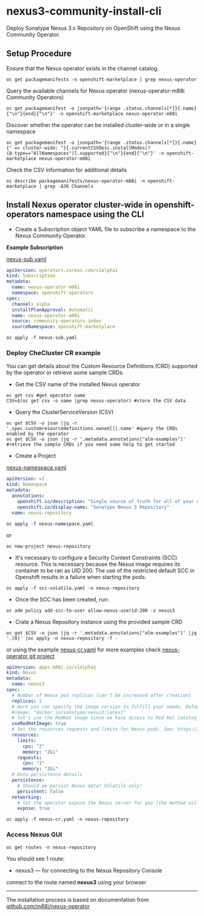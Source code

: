 # nexus3-community-install-cli
Deploy Sonatype Nexus 3.x Repository on OpenShift using the Nexus Community Operator.

## Setup Procedure

Ensure that the Nexus operator exists in the channel catalog.
```shell script
oc get packagemanifests -n openshift-marketplace | grep nexus-operator
```

Query the available channels for Nexus operator (nexus-operator-m88i Community Operators)
```shell script
oc get packagemanifest -o jsonpath='{range .status.channels[*]}{.name}{"\n"}{end}{"\n"}' -n openshift-marketplace nexus-operator-m88i
```

Discover whether the operator can be installed cluster-wide or in a single namespace
```shell script
oc get packagemanifest -o jsonpath='{range .status.channels[*]}{.name}{" => cluster-wide: "}{.currentCSVDesc.installModes[?(@.type=="AllNamespaces")].supported}{"\n"}{end}{"\n"}' -n openshift-marketplace nexus-operator-m88i
```

Check the CSV information for additional details
```shell script
oc describe packagemanifests/nexus-operator-m88i -n openshift-marketplace | grep -A36 Channels
```

## Install Nexus operator cluster-wide in openshift-operators namespace using the CLI

- Create a Subscription object YAML file to subscribe a namespace to the Nexus Community Operator.

**Example Subscription**

[nexus-sub.yaml](nexus-sub.yaml)

```yaml
apiVersion: operators.coreos.com/v1alpha1
kind: Subscription
metadata:
  name: nexus-operator-m88i
  namespace: openshift-operators
spec:
  channel: alpha
  installPlanApproval: Automatic
  name: nexus-operator-m88i
  source: community-operators-index
  sourceNamespace: openshift-marketplace
```
```shell script
oc apply -f nexus-sub.yaml
```

### Deploy CheCluster CR example
You can get details about the Custom Resource Definitions (CRD) supported by the operator or retrieve some sample CRDs.

- Get the CSV name of the installed Nexus operator
```shell script
oc get csv #get operator name
CSV=$(oc get csv -o name |grep nexus-operator) #store the CSV data
```
- Query the ClusterServiceVersion (CSV)
```shell script
oc get $CSV -o json |jq -r '.spec.customresourcedefinitions.owned[]|.name' #query the CRDs enabled by the operator
oc get $CSV -o json |jq -r '.metadata.annotations["alm-examples"]' #retrieve the sample CRDs if you need some help to get started
```

- Create a Project

[nexus-namespace.yaml](nexus-namespace.yaml)
```yaml
apiVersion: v1
kind: Namespace
metadata:
  annotations:
    openshift.io/description: "Single source of truth for all of your components, binaries, and build artifacts."
    openshift.io/display-name: "Sonatype Nexus 3 Repository"
  name: nexus-repository
```
```shell script
oc apply -f nexus-namespace.yaml
```
or
```shell script
oc new-project nexus-repository
```
- It's necessary to configure a Security Context Constraints (SCC) resource.
This is necessary because the Nexus image requires its container to be ran as UID 200. 
The use of the restricted default SCC in Openshift results in a failure when starting the pods.
```shell script
oc apply -f scc-volatile.yaml -n nexus-repository
```
- Once the SCC has been created, run:
```shell script
oc adm policy add-scc-to-user allow-nexus-userid-200 -z nexus3
```

- Crate a Nexus Repository instance using the provided sample CRD
```shell script
oc get $CSV -o json |jq -r '.metadata.annotations["alm-examples"]' |jq '.[0]' |oc apply -n nexus-repository -f -
```
or using the example [nexus-cr.yaml](nexus-cr.yaml) for more examples check [nexus-operator git project](https://github.com/m88i/nexus-operator/tree/main/examples)
```yaml
apiVersion: apps.m88i.io/v1alpha1
kind: Nexus
metadata:
  name: nexus3
spec:
  # Number of Nexus pod replicas (can't be increased after creation)
  replicas: 1
  # Here you can specify the image version to fulfill your needs. Defaults to docker.io/sonatype/nexus3:latest if useRedHatImage is set to false
  #image: "docker.io/sonatype/nexus3:latest"
  # let's use the RedHat image since we have access to Red Hat Catalog
  useRedHatImage: true
  # Set the resources requests and limits for Nexus pods. See: https://help.sonatype.com/repomanager3/system-requirements
  resources:
    limits:
      cpu: "2"
      memory: "2Gi"
    requests:
      cpu: "1"
      memory: "2Gi"
  # Data persistence details
  persistence:
    # Should we persist Nexus data? Volatile only!
    persistent: false
  networking:
    # let the operator expose the Nexus server for you (the method will be the one that fits better for your cluster)
    expose: true
```
```shell script
oc apply -f nexus-cr.yaml -n nexus-repository
```

### Access Nexus GUI
```shell script
oc get routes -n nexus-repository
```
You should see 1 route:
- nexus3 — for connecting to the Nexus Repository Console

connect to the route named **nexus3** using your browser

---
The installation process is based on documentation from [github.com/m88i/nexus-operator](https://github.com/m88i/nexus-operator#openshift)